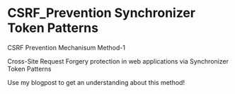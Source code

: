 # CSRF_Prevention Synchronizer Token Patterns
CSRF Prevention Mechanisum Method-1

Cross-Site Request Forgery protection in web applications via Synchronizer Token Patterns

Use my blogpost to get an understanding about this method!
